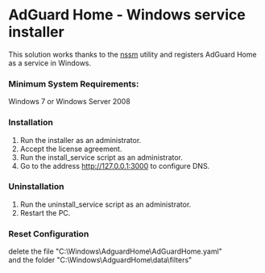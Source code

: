 # AdGuard Home - Windows service installer
This solution works thanks to the [nssm](https://nssm.cc/) utility and registers AdGuard Home as a service in Windows.

### Minimum System Requirements:
Windows 7 or Windows Server 2008

### Installation
1. Run the installer as an administrator.
2. Accept the license agreement.
3. Run the install_service script as an administrator.
4. Go to the address http://127.0.0.1:3000 to configure DNS.

### Uninstallation
1. Run the uninstall_service script as an administrator.
2. Restart the PC.

### Reset Configuration
delete the file "C:\Windows\AdguardHome\AdGuardHome.yaml"\
and the folder "C:\Windows\AdguardHome\data\filters"
